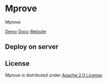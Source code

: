 # Mprove

Mprove 

[Demo](https://mprove.io/login)
[Docs](https://mprove.io/docs)
[Website](https://mprove.io)

## Deploy on server

## License

Mprove is distributed under [Apache 2.0 License](https://github.com/mprove-io/mprove/blob/master/LICENSE).
